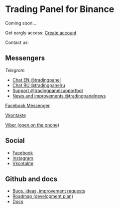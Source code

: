# Trading Panel for Binance

Coming soon...

Get eargly access: [Create account](https://tradingpanel.pro/register)

Contact us:

## Messengers

*Telegram*
* [Chat EN @tradingpanel](https://t.me/tradingpanel)
* [Chat RU @tradingpanelru](https://t.me/tradingpanelru)
* [Support @tradingpanelsupportbot](https://t.me/tradingpanelsupportbot)
* [News and improvements @tradingpanelnews](https://t.me/tradingpanelnews)

[Facebook Messenger](https://m.me/107842180549022)

[Vkontakte](https://vk.me/club183364044)

[Viber (open on the pnone)](https://tinyurl.com/yxjop8lo)

## Social

* [Facebook](https://www.facebook.com/tradingpanel)
* [Instagram](https://www.instagram.com/tradingpanel)
* [Vkontakte](https://vk.com/tradingpanel)

## Github and docs

* [Bugs, ideas, improvement requests](https://github.com/tradingpanel/TradingPanel/issues)
* [Roadmap (development plan)](https://github.com/tradingpanel/TradingPanel/projects)
* [Docs](https://docs.tradingpanel.pro)
